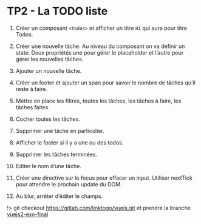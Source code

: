 # TP2 - La TODO liste

1) Créer un composant `<todos>` et afficher un titre `H1` qui aura pour titre Todos.

2) Créer une nouvelle tâche. Au niveau du composant on va définir un state. Deux propriétés une pour gérer le placeholder et l’autre pour gérer les nouvelles tâches.

3) Ajouter un nouvelle tâche.

4) Créer un footer et ajouter un span pour savoir le nombre de tâches qu’il reste à faire.

5) Mettre en place les filtres, toutes les tâches, les tâches à faire, les tâches faites.

6) Cocher toutes les tâches.

7) Supprimer une tâche en particulier.

8) Afficher le footer si il y a une ou des todos.

9) Supprimer les tâches terminées.

10) Editer le nom d’une tâche.

11) Créer une directive sur le focus pour effacer un input. Utiliser nextTick pour attendre le prochain update du DOM. 

12) Au blur, arrêter d’éditer le champs.

!> git checkout https://gitlab.com/linktogo/vuejs.git et prendre la branche [vuejs2-exo-final](https://gitlab.com/linktogo/vuejs/tree/vuejs2-exo-final)
